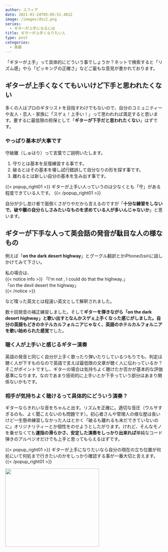 ```yaml
---
author: スフィア
date: 2021-01-24T05:05:51.481Z
image: /images/dsc2.png
series:
  - ギターが上手になるには
title: ギターが上手くなりたい人
type: post
categories:
  - 楽器
---
```

「ギターが上手」って具体的にどういう事でしょうか？ネットで検索すると「リズム感」やら「ピッキングの正確さ」などご最もな意見が書かれております。

## ギターが上手くなくてもいいけど下手と思われたくない

多くの人はプロのギタリストを目指すわけでもないので、自分のコミュニティーや友人・恋人・家族に「スゲぇ！上手い！」って思われれば満足すると思います。要するに最低限の担保として「**ギターが下手だと思われたくない**」はずです。

### やっぱり基本が大事です

守破離（しゅはり）って言葉でご説明いたします。

1. 守りとは基本を反復練習する事です。
2. 破るとはその基本を壊し試行錯誤して自分なりの形を探す事です。
3. 離れるとは新しい自分の基本を生み出す事です。

{{< popup_right01 >}}
ギターが上手い人っていうのは少なくとも「守」がある程度できている人です。
{{< /popup_right01 >}}

自分が少し怠け者で面倒くさがりやだから言えるのですが「**十分な練習をしないで、破や離の自分らしさみたいなものを求めている人が多いんじゃないか**」と思います。

## ギターが下手な人って英会話の発音が駄目な人の様なもの

例えば「**on the dark desert highway**」とグーグル翻訳とかiPhoneのsiriに話しかけてみて下さい。

私の場合は、  
{{< notice info >}}
「I'm not , I could do that the highway.」   
「on the devil desert the highway」   
{{< /notice >}}
  
など喋った英文とは程遠い英文として解釈されました。

数十回発音の補正練習しました。そして**ギターを弾きながら「on the dark desert highway」と歌い出すとなんかスゲぇ上手くなった感じがしました。自分の英語もどきのホテルカルフォルニアじゃなく、英語のホテルカルフォルニアを歌い始められた感覚**でした。

### 聴く人が上手いと感じるギター演奏

英語の発音と同じく自分が上手く歌ったり弾いたりしているつもりでも、判定は聴く人が下すものなので英語で言えば最低限の文章が聴く人に伝わっているか？そこがポイントですし、ギターの場合は気持ちよく聴けたか否かが基本的な評価基準になります。なのであまり技術的に上手いとか下手っていう部分はあまり関係ないかもです。

### 相手が気持ちよく聴けるって具体的にどういう演奏？

ギターならきれいな音をちゃんと出す。リズムを正確に。適切な音圧（ウルサすぎるのも、よく聞こえないのも問題です）。初心者さんや管理人の様な歴は長いけど一生懸命練習しなかった人はとかく「破るも離れるも未だできていないのに」オリジナリティーとか個性をのせようとしたがります。けれど、そんなモノを乗せなくても**運指の滑らかさ、安定した演奏をしっかり出来れば**単純なコード弾きのアルペジオだけでも上手と思ってもらえるはずです。

{{< popup_right01 >}}
ギターが上手になりたいなら自分の現在の立ち位置が何処にいて何処まで行きたいのかをしっかり確認する事が一番大切と言えます。
{{< /popup_right01 >}}

<amp-ad width="300" height="250" type="a8" data-aid="210124917150" data-wid="064" data-eno="01" data-mid="s00000021313001006000" data-mat="3H3PF9-2HCE4Q-4KGA-5ZMCH" data-type="static"></amp-ad>
<a href="https://px.a8.net/svt/ejp?a8mat=3H3PF9+2HCE4Q+4KGA+5ZMCH" rel="nofollow">
<img border="0" width="300" height="250" alt="" src="https://www26.a8.net/svt/bgt?aid=210124917150&wid=064&eno=01&mid=s00000021313001006000&mc=1"></a>
<img border="0" width="1" height="1" src="https://www16.a8.net/0.gif?a8mat=3H3PF9+2HCE4Q+4KGA+5ZMCH" alt="">
